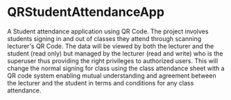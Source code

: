 # QRStudentAttendanceApp
A Student attendance application using QR Code. The project involves students signing in and out of classes they attend through scanning lecturer's QR Code. The data will be viewed by both the lecturer and the student (read only) but managed by the lecturer (read and write) who is the superuser thus providing the right privileges to authorized users. This will change the normal signing for class using the class attendance sheet with a QR code system enabling mutual understanding and agreement between the lecturer and the student in terms and conditions for any class attendance.
